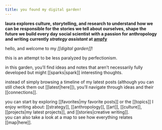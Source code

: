 ```yaml
---
title: you found my digital garden!
---
```


**laura explores culture, storytelling, and research to understand how we can be responsible for the stories we tell about ourselves, shape the future we build every day**
**social scientist with a passion for anthropology and writing**
**currently *strategy assistant* at [ampfy](https://ampfy.com/en/)**

hello, and welcome to my _[[digital garden]]_!

this is an attempt to be less paralyzed by perfectionism.

in this garden, you’ll find ideas and notes that aren’t necessarily fully developed but might [[sparks|spark]] interesting thoughts.

instead of simply browsing a timeline of my latest posts (although you can still check them out [[latest|here]]), you’ll navigate through ideas and their [[connections]].

you can start by exploring [[favorites|my favorite posts]] or the [[topics]] I enjoy writing about: [[strategy]], [[anthropology]], [[art]], [[culture]], [[projects|my latest projects]], and [[stories|creative writing]].  
you can also take a look at a map to see how everything relates [[map|here]].